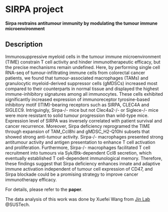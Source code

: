 # SIRPA project
**Sirpa restrains antitumour immunity by modulating the tumour immune microenvironment**

## Description

Immunosuppressive myeloid cells in the tumour immune microenvironment (TIME) constrain T cell activity and hinder immunotherapeutic efficacy, but the precise mechanisms remain undefined. Here, by performing single cell RNA-seq of tumour-infiltrating immune cells from colorectal cancer patients, we found that tumour-associated macrophages (TAMs) and granulocytic myeloid-derived suppressor cells (gMDSCs) increased most compared to their counterparts in normal tissue and displayed the highest immune-inhibitory signatures among all immunocytes. These cells exhibited significantly increased expression of immunoreceptor tyrosine-based inhibitory motif (ITIM)-bearing receptors such as SIRPA, CLEC4A and SIGLEC9. Intriguingly, Sirpa-/- mice but not Clec4a2-/- or Siglece-/- mice were more resistant to solid tumour progression than wild-type mice. Expression level of SIRPA was inversely correlated with patient survival and cancer recurrence. Moreover, Sirpa deficiency reprogramed the TIME through expansion of TAM_Ccl8hi and gMDSC_H2-Q10hi subsets that showed strong anti-tumour activity. Sirpa-/- macrophages presented strong antitumour activity and antigen presentation to enhance T cell activation and proliferation. Furthermore, Sirpa-/- macrophages facilitated T cell recruitment into tumours via Syk/Btk-dependent Ccl8 secretion, which eventually established T cell-dependent immunological memory. Therefore, these findings suggest that Sirpa deficiency enhances innate and adaptive immune activation independent of tumour cell expression of CD47, and Sirpa blockade could be a promising strategy to improve cancer immunotherapy efficacy.

For details, please refer to the **paper**.

The data analysis of this work was done by Xuefei Wang from [Jin Lab](https://faculty.sustech.edu.cn/?tagid=jinwf&iscss=1&snapid=1&orderby=date&go=1) @SUSTech.

